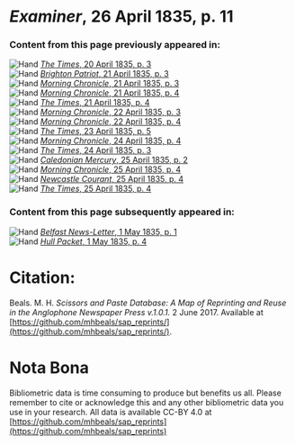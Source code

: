 # *Examiner*, 26 April 1835, p. 11  
  
### Content from this page previously appeared in:  
![Hand](http://scissorsandpaste.net/wp-content/uploads/2017/06/smallhandpointer.png) [*The Times*, 20 April 1835, p. 3](https://mhbeals.github.io/sap_html/The-Times/The-Times-20-April-1835-p-3)  
![Hand](http://scissorsandpaste.net/wp-content/uploads/2017/06/smallhandpointer.png) [*Brighton Patriot*, 21 April 1835, p. 3](https://mhbeals.github.io/sap_html/Brighton-Patriot/Brighton-Patriot-21-April-1835-p-3)  
![Hand](http://scissorsandpaste.net/wp-content/uploads/2017/06/smallhandpointer.png) [*Morning Chronicle*, 21 April 1835, p. 3](https://mhbeals.github.io/sap_html/Morning-Chronicle/Morning-Chronicle-21-April-1835-p-3)  
![Hand](http://scissorsandpaste.net/wp-content/uploads/2017/06/smallhandpointer.png) [*Morning Chronicle*, 21 April 1835, p. 4](https://mhbeals.github.io/sap_html/Morning-Chronicle/Morning-Chronicle-21-April-1835-p-4)  
![Hand](http://scissorsandpaste.net/wp-content/uploads/2017/06/smallhandpointer.png) [*The Times*, 21 April 1835, p. 4](https://mhbeals.github.io/sap_html/The-Times/The-Times-21-April-1835-p-4)  
![Hand](http://scissorsandpaste.net/wp-content/uploads/2017/06/smallhandpointer.png) [*Morning Chronicle*, 22 April 1835, p. 3](https://mhbeals.github.io/sap_html/Morning-Chronicle/Morning-Chronicle-22-April-1835-p-3)  
![Hand](http://scissorsandpaste.net/wp-content/uploads/2017/06/smallhandpointer.png) [*Morning Chronicle*, 22 April 1835, p. 4](https://mhbeals.github.io/sap_html/Morning-Chronicle/Morning-Chronicle-22-April-1835-p-4)  
![Hand](http://scissorsandpaste.net/wp-content/uploads/2017/06/smallhandpointer.png) [*The Times*, 23 April 1835, p. 5](https://mhbeals.github.io/sap_html/The-Times/The-Times-23-April-1835-p-5)  
![Hand](http://scissorsandpaste.net/wp-content/uploads/2017/06/smallhandpointer.png) [*Morning Chronicle*, 24 April 1835, p. 4](https://mhbeals.github.io/sap_html/Morning-Chronicle/Morning-Chronicle-24-April-1835-p-4)  
![Hand](http://scissorsandpaste.net/wp-content/uploads/2017/06/smallhandpointer.png) [*The Times*, 24 April 1835, p. 3](https://mhbeals.github.io/sap_html/The-Times/The-Times-24-April-1835-p-3)  
![Hand](http://scissorsandpaste.net/wp-content/uploads/2017/06/smallhandpointer.png) [*Caledonian Mercury*, 25 April 1835, p. 2](https://mhbeals.github.io/sap_html/Caledonian-Mercury/Caledonian-Mercury-25-April-1835-p-2)  
![Hand](http://scissorsandpaste.net/wp-content/uploads/2017/06/smallhandpointer.png) [*Morning Chronicle*, 25 April 1835, p. 4](https://mhbeals.github.io/sap_html/Morning-Chronicle/Morning-Chronicle-25-April-1835-p-4)  
![Hand](http://scissorsandpaste.net/wp-content/uploads/2017/06/smallhandpointer.png) [*Newcastle Courant*, 25 April 1835, p. 4](https://mhbeals.github.io/sap_html/Newcastle-Courant/Newcastle-Courant-25-April-1835-p-4)  
![Hand](http://scissorsandpaste.net/wp-content/uploads/2017/06/smallhandpointer.png) [*The Times*, 25 April 1835, p. 4](https://mhbeals.github.io/sap_html/The-Times/The-Times-25-April-1835-p-4)  
  
### Content from this page subsequently appeared in:  
![Hand](http://scissorsandpaste.net/wp-content/uploads/2017/06/smallhandpointer.png) [*Belfast News-Letter*, 1 May 1835, p. 1](https://mhbeals.github.io/sap_html/Belfast-News-Letter/Belfast-News-Letter-1-May-1835-p-1)  
![Hand](http://scissorsandpaste.net/wp-content/uploads/2017/06/smallhandpointer.png) [*Hull Packet*, 1 May 1835, p. 4](https://mhbeals.github.io/sap_html/Hull-Packet/Hull-Packet-1-May-1835-p-4)  


# Citation: 

Beals. M. H. *Scissors and Paste Database: A Map of Reprinting and Reuse in the Anglophone Newspaper Press v.1.0.1.* 2 June 2017. Available at [https://github.com/mhbeals/sap_reprints/](https://github.com/mhbeals/sap_reprints/). 

# Nota Bona

Bibliometric data is time consuming to produce but benefits us all. Please remember to cite or acknowledge this and any other bibliometric data you use in your research. All data is available CC-BY 4.0 at [https://github.com/mhbeals/sap_reprints](https://github.com/mhbeals/sap_reprints)